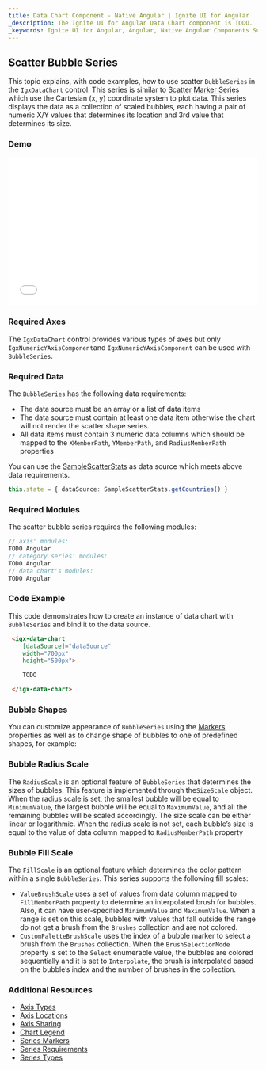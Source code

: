 ```yaml
---
title: Data Chart Component - Native Angular | Ignite UI for Angular
_description: The Ignite UI for Angular Data Chart component is TODO.
_keywords: Ignite UI for Angular, Angular, Native Angular Components Suite, Native Angular Controls, Native Angular Components, Native Angular Components Library, Angular Chart, Angular Chart Control, Angular Chart Example, Angular Chart Component, Angular Data Chart
---
```


## Scatter Bubble Series

This topic explains, with code examples, how to use scatter `BubbleSeries` in the `IgxDataChart` control. This series
is similar to [Scatter Marker Series](datachart_series_types_scatter_marker.md) which use the Cartesian (x, y) coordinate system to plot data. This series displays the data as a collection of scaled bubbles, each having a pair of numeric X/Y values that determines its location and 3rd value that determines its size.

### Demo

<div class="sample-container" style="height: 300px">
    <iframe id="data-chart-type-scatter-series-iframe" src='{environment:demosBaseUrl}/data-chart-type-scatter-series' width="100%" height="100%" seamless frameBorder="0" onload="onSampleIframeContentLoaded(this);"></iframe>
</div>
<!-- <div>
    <button data-localize="stackblitz" disabled class="stackblitz-btn" data-iframe-id="financial-chart-type-scatter-series-iframe" data-demos-base-url="{environment:demosBaseUrl}">View on StackBlitz
    </button>
</div> -->

<div class="divider--half"></div>

### Required Axes

The `IgxDataChart` control provides various types of axes but only `IgxNumericYAxisComponent`and `IgxNumericYAxisComponent` can be used with `BubbleSeries`.

### Required Data

The `BubbleSeries` has the following data requirements:

-   The data source must be an array or a list of data items
-   The data source must contain at least one data item otherwise the chart will not render the scatter shape series.
-   All data items must contain 3 numeric data columns which should be mapped to the `XMemberPath`, `YMemberPath`, and `RadiusMemberPath` properties

You can use the [SampleScatterStats](datachart_data_sources_stats.md) as data source which meets above data requirements.

```typescript
this.state = { dataSource: SampleScatterStats.getCountries() }
```

### Required Modules

<!-- Angular -->

The scatter bubble series requires the following modules:

```typescript
// axis' modules:
TODO Angular
// category series' modules:
TODO Angular
// data chart's modules:
TODO Angular
```

### Code Example

This code demonstrates how to create an instance of data chart with `BubbleSeries` and bind it to the data source.

```html
 <igx-data-chart
    [dataSource]="dataSource"
    width="700px"
    height="500px">

    TODO

 </igx-data-chart>
```

### Bubble Shapes

You can customize appearance of `BubbleSeries` using the [Markers](datachart_series_markers.md) properties as well as to change shape of bubbles to one of predefined shapes, for example:

### Bubble Radius Scale

The `RadiusScale` is an optional feature of `BubbleSeries` that determines the sizes of bubbles. This feature is implemented through the`SizeScale` object. When the radius scale is set, the smallest bubble will be equal to `MinimumValue`, the largest bubble will be equal to `MaximumValue`, and all the remaining bubbles will be scaled accordingly. The size scale can be either linear or logarithmic. When the radius scale is not set, each bubble’s size is equal to the value of data column mapped to `RadiusMemberPath` property

### Bubble Fill Scale

The `FillScale` is an optional feature which determines the color pattern within a single `BubbleSeries`. This series supports the following fill scales:

-   `ValueBrushScale` uses a set of values from data column mapped to `FillMemberPath` property to determine an interpolated brush for bubbles. Also, it can have user-specified `MinimumValue` and `MaximumValue`. When a range is set on this scale, bubbles with values that fall outside the range do not get a brush from the `Brushes` collection and are not colored.
-   `CustomPaletteBrushScale` uses the index of a bubble marker to select a brush from the `Brushes` collection. When the `BrushSelectionMode` property is set to the `Select` enumerable value, the bubbles are colored sequentially and it is set to `Interpolate`, the brush is interpolated based on the bubble’s index and the number of brushes in the collection.

### Additional Resources

-   [Axis Types](datachart_axis_types.md)
-   [Axis Locations](datachart_axis_locations.md)
-   [Axis Sharing](datachart_axis_sharing.md)
-   [Chart Legend](datachart_chart_legends.md)
-   [Series Markers](datachart_series_markers.md)
-   [Series Requirements](datachart_series_requirements.md)
-   [Series Types](datachart_series_types.md)
